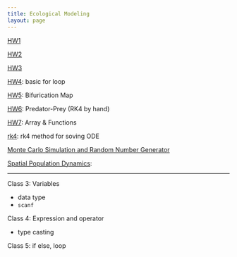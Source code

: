 ```yaml
---
title: Ecological Modeling
layout: page
---
```


<style>
    tab0 { padding-left: 1.1em; }
    tab1 { padding-left: 4em; }
    tab2 { padding-left: 8em; }
    ul {list-style-image: none;}
    p.indent{
    	padding-left: 1.1em;
    }
</style>


[HW1](./HW1.html)

[HW2](./HW2.html)

[HW3](./HW3.html)

[HW4](./HW4.html): basic for loop

[HW5](./HW5.html): Bifurication Map
 
[HW6](./HW6.html): Predator-Prey (RK4 by hand)

[HW7](./HW7.html): Array & Functions

[rk4](./rk4.html): rk4 method for soving ODE

[Monte Carlo Simulation and Random Number Generator](./monte-carlo.html)

[Spatial Population Dynamics](./spatial_model.html): 



-------------------------

Class 3: Variables

- data type
- `scanf`

Class 4: Expression and operator 

- type casting

Class 5: if else, loop
